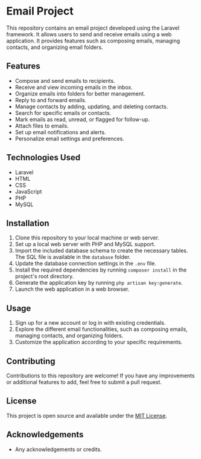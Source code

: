 # Email Project

This repository contains an email project developed using the Laravel framework. It allows users to send and receive emails using a web application. It provides features such as composing emails, managing contacts, and organizing email folders.

## Features

- Compose and send emails to recipients.
- Receive and view incoming emails in the inbox.
- Organize emails into folders for better management.
- Reply to and forward emails.
- Manage contacts by adding, updating, and deleting contacts.
- Search for specific emails or contacts.
- Mark emails as read, unread, or flagged for follow-up.
- Attach files to emails.
- Set up email notifications and alerts.
- Personalize email settings and preferences.

## Technologies Used

- Laravel
- HTML
- CSS
- JavaScript
- PHP
- MySQL

## Installation

1. Clone this repository to your local machine or web server.
2. Set up a local web server with PHP and MySQL support.
3. Import the included database schema to create the necessary tables. The SQL file is available in the `database` folder.
4. Update the database connection settings in the `.env` file.
5. Install the required dependencies by running `composer install` in the project's root directory.
6. Generate the application key by running `php artisan key:generate`.
7. Launch the web application in a web browser.

## Usage

1. Sign up for a new account or log in with existing credentials.
2. Explore the different email functionalities, such as composing emails, managing contacts, and organizing folders.
3. Customize the application according to your specific requirements.

## Contributing

Contributions to this repository are welcome! If you have any improvements or additional features to add, feel free to submit a pull request.

## License

This project is open source and available under the [MIT License](https://opensource.org/licenses/MIT).

## Acknowledgements

- Any acknowledgements or credits.
